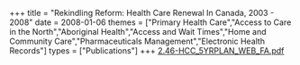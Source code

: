 +++
title = "Rekindling Reform: Health Care Renewal In Canada, 2003 - 2008"
date = 2008-01-06
themes = ["Primary Health Care","Access to Care in the North","Aboriginal Health","Access and Wait Times","Home and Community Care","Pharmaceuticals Management","Electronic Health Records"]
types = ["Publications"]
+++
[2.46-HCC_5YRPLAN_WEB_FA.pdf](/files/2.46-HCC_5YRPLAN_WEB_FA.pdf)
